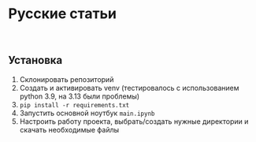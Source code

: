 # Русские статьи
<br>

## Установка
1. Склонировать репозиторий
2. Создать и активировать venv (тестировалось с использованием python 3.9, на 3.13 были проблемы)
3. ```pip install -r requirements.txt```
4. Запустить основной ноутбук ```main.ipynb```
5. Настроить работу проекта, выбрать/создать нужные директории и скачать необходимые файлы
